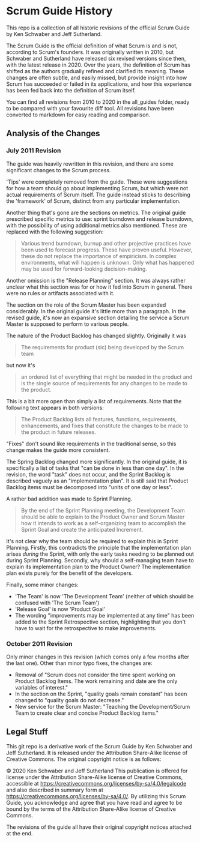 # Scrum Guide History

This repo is a collection of all historic revisions of the official Scrum Guide by Ken Schwaber and Jeff Sutherland.

The Scrum Guide is the official definition of what Scrum is and is not, according to Scrum's founders. It was originally written in 2010, but Schwaber and Sutherland have released six revised versions since then, with the latest release in 2020. Over the years, the definition of Scrum has shifted as the authors gradually refined and clarified its meaning. These changes are often subtle, and easily missed, but provide insight into how Scrum has succeeded or failed in its applications, and how this experience has been fed back into the definition of Scrum itself.

You can find all revisions from 2010 to 2020 in the all_guides folder, ready to be compared with your favourite diff tool. All revisions have been converted to markdown for easy reading and comparison.

## Analysis of the Changes

### July 2011 Revision

The guide was heavily rewritten in this revision, and there are some significant changes to the Scrum process.

'Tips' were completely removed from the guide. These were suggestions for how a team should go about implementing Scrum, but which were not actual requirements of Scrum itself. The guide instead sticks to describing the 'framework' of Scrum, distinct from any particular implementation.

Another thing that's gone are the sections on metrics. The original guide prescribed specific metrics to use: sprint burndown and release burndown, with the possibility of using additional metrics also mentioned. These are replaced with the following suggestion:

> Various trend burndown, burnup and other projective practices have been used to forecast progress. These have proven useful. However, these do not replace the importance of empiricism. In complex environments, what will happen is unknown. Only what has happened may be used for forward-looking decision-making.

Another omission is the "Release Planning" section. It was always rather unclear what this section was for or how it fed into Scrum in general. There were no rules or artifacts associated with it.

The section on the role of the Scrum Master has been expanded considerably. In the original guide it's little more than a paragraph. In the revised guide, it's now an expansive section detailing the service a Scrum Master is supposed to perform to various people.

The nature of the Product Backlog has changed slightly. Originally it was

> The requirements for product (sic) being developed by the Scrum team

but now it's

> an ordered list of everything that might be needed in the product and is the single source of requirements for any changes to be made to the product.

This is a bit more open than simply a list of requirements. Note that the following text appears in both versions:

> The Product Backlog lists all features, functions, requirements, enhancements, and fixes that constitute the changes to be made to the product in future releases.

"Fixes" don't sound like requirements in the traditional sense, so this change makes the guide more consistent.

The Spring Backlog changed more significantly. In the original guide, it is specifically a list of tasks that "can be done in less than one day". In the revision, the word "task" does not occur, and the Sprint Backlog is described vaguely as an "implementation plan". It is still said that Product Backlog items must be decomposed into "units of one day or less".

A rather bad addition was made to Sprint Planning.

 > By the end of the Sprint Planning meeting, the Development Team should be able to explain to the Product Owner and Scrum Master how it intends to work as a self-organizing team to accomplish the Sprint Goal and create the anticipated Increment.

It's not clear why the team should be required to explain this in Sprint Planning. Firstly, this contradicts the principle that the implementation plan arises *during* the Sprint, with only the early tasks needing to be planned out during Sprint Planning. Secondly, why should a self-managing team have to explain its implementation plan to the Product Owner? The implementation plan exists purely for the benefit of the developers.

Finally, some minor changes:

- 'The Team' is now 'The Development Team' (neither of which should be confused with 'The Scrum Team')
- 'Release Goal' is now 'Product Goal'
- The wording "improvements may be implemented at any time" has been added to the Sprint Retrospective section, highlighting that you don't have to wait for the retrospective to make improvements.

### October 2011 Revision

Only minor changes in this revision (which comes only a few months after the last one). Other than minor typo fixes, the changes are:

- Removal of "Scrum does not consider the time spent working on Product Backlog Items. The work remaining and date are the only variables of interest."
- In the section on the Sprint, "quality goals remain constant" has been changed to "quality goals do not decrease."
- New service for the Scrum Master: "Teaching the Development/Scrum Team to create clear and concise Product Backlog items."

## Legal Stuff

This git repo is a derivative work of the Scrum Guide by Ken Schwaber and Jeff Sutherland. It is released under the Attribution Share-Alike license of Creative Commons. The original copyright notice is as follows:

© 2020 Ken Schwaber and Jeff Sutherland This publication is offered for license under the Attribution Share-Alike license of Creative Commons, accessible at <https://creativecommons.org/licenses/by-sa/4.0/legalcode> and also described in summary form at <https://creativecommons.org/licenses/by-sa/4.0/>. By utilizing this Scrum Guide, you acknowledge and agree that you have read and agree to be bound by the terms of the Attribution Share-Alike license of Creative Commons.

The revisions of the guide all have their original copyright notices attached at the end.
